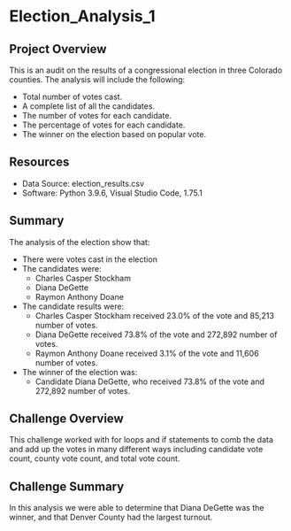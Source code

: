 # Election_Analysis_1

## Project Overview
This is an audit on the results of a congressional election in three Colorado counties. The analysis will include the following:

- Total number of votes cast.
- A complete list of all the candidates. 
- The number of votes for each candidate. 
- The percentage of votes for each candidate.
- The winner on the election based on popular vote. 


## Resources 
- Data Source: election_results.csv
- Software: Python 3.9.6, Visual Studio Code, 1.75.1


## Summary
The analysis of the election show that:

-	There were votes cast in the election
-	The candidates were:
      - Charles Casper Stockham 
      - Diana DeGette
      - Raymon Anthony Doane
-	The candidate results were:
      - Charles Casper Stockham received 23.0% of the vote and 85,213 number of votes. 
      - Diana DeGette received 73.8% of the vote and 272,892 number of votes.
      - Raymon Anthony Doane received 3.1% of the vote and 11,606 number of votes.
-	The winner of the election was:
      - Candidate Diana DeGette, who received 73.8% of the vote and 272,892 number of votes.


## Challenge Overview
This challenge worked with for loops and if statements to comb the data and add up the votes in many different ways including candidate vote count, county vote count, and total vote count. 

## Challenge Summary
In this analysis we were able to determine that Diana DeGette was the winner, and that Denver County had the largest turnout.


